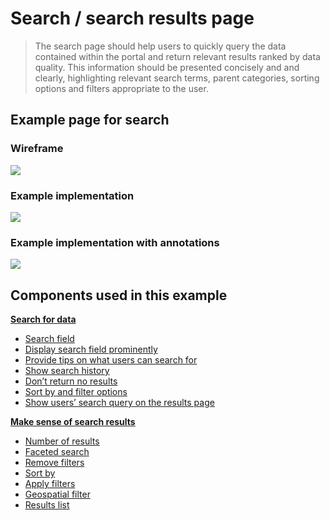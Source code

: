 # Search / search results page

> The search page should help users to quickly query the data contained within the portal and return relevant results ranked by data quality. This information should be presented concisely and and clearly, highlighting relevant search terms, parent categories, sorting options and filters appropriate to the user.

## Example page for search


<!-- tabs:start -->

### **Wireframe**
<a href="/dd3-wireframes/_media/overview/3.results.png" target="_blank"><img src="/dd3-wireframes/_media/overview/3.results.png" data-no-zoom/></a>

### **Example implementation**
<a href="/dd3-wireframes/_media/example-pages/3.search-and-results-page.png" target="_blank"><img src="/dd3-wireframes/_media/example-pages/3.search-and-results-page.png" data-no-zoom/></a>

### **Example implementation with annotations**
<a href="/dd3-wireframes/_media/example-pages/3.search-and-results-page-annotated.png" target="_blank"><img src="/dd3-wireframes/_media/example-pages/3.search-and-results-page-annotated.png" data-no-zoom/></a>

<!-- tabs:end -->

## Components used in this example

**[Search for data](main-content/steps/search-for-data)**

* [Search field](https://pautva.github.io/dd3-wireframes/#/main-content/steps/search-for-data?id=_1-search-field)
* [Display search field prominently](https://pautva.github.io/dd3-wireframes/#/main-content/steps/search-for-data?id=_2-display-search-field-prominently)
* [Provide tips on what users can search for](https://pautva.github.io/dd3-wireframes/#/main-content/steps/search-for-data?id=_3-provide-tips-on-what-users-can-search-for)
* [Show search history](https://pautva.github.io/dd3-wireframes/#/main-content/steps/search-for-data?id=_4-show-search-history)
* [Don’t return no results](https://pautva.github.io/dd3-wireframes/#/main-content/steps/search-for-data?id=_5-dont-return-no-results)
* [Sort by and filter options](https://pautva.github.io/dd3-wireframes/#/main-content/steps/search-for-data?id=_6-sort-by-and-filter-options)
* [Show users’ search query on the results page](https://pautva.github.io/dd3-wireframes/#/main-content/steps/search-for-data?id=_7-show-users-search-query-on-the-results-page)

**[Make sense of search results](main-content/steps/make-sense-of-search-results)**

* [Number of results](https://pautva.github.io/dd3-wireframes/#/main-content/steps/make-sense-of-search-results?id=_1-number-of-results)
* [Faceted search](https://pautva.github.io/dd3-wireframes/#/main-content/steps/make-sense-of-search-results?id=_2-faceted-search-by-parent-child-categories)
* [Remove filters](https://pautva.github.io/dd3-wireframes/#/main-content/steps/make-sense-of-search-results?id=_3-remove-filters)
* [Sort by](https://pautva.github.io/dd3-wireframes/#/main-content/steps/make-sense-of-search-results?id=_4-sort-by)
* [Apply filters](https://pautva.github.io/dd3-wireframes/#/main-content/steps/make-sense-of-search-results?id=_5-apply-filters)
* [Geospatial filter](https://pautva.github.io/dd3-wireframes/#/main-content/steps/make-sense-of-search-results?id=_6-geospatial-filter)
* [Results list](https://pautva.github.io/dd3-wireframes/#/main-content/steps/make-sense-of-search-results?id=_7-results-list)



